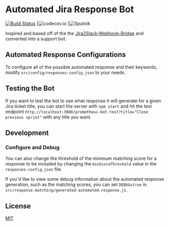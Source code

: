 # Automated Jira Response Bot

[![Build Status](https://travis-ci.org/SxMShaDoW/jira2slack-webhook-bridge.svg?branch=master)](https://travis-ci.org/SxMShaDoW/jira2slack-webhook-bridge) [![codecov.io](tbd) [![Sputnik](tbd)

Inspired and based off of the the [Jira2Slack-Webhook-Bridge](https://github.com/sebflipper/jira2slack-webhook-bridge) and converted into a support bot.

## Automated Response Configurations

To configure all of the possible automated response and their keywords, modify `src/config/responses-config.json` to your needs.

## Testing the Bot
If you want to test the bot to see what response it will generate for a given Jira ticket title, you can start the server with `npm start` and hit
the test endpoint `http://localhost:3000/prometheus-bot-test?title="Close previous sprint"` with any title you want.

## Development 
### Configure and Debug
You can also change the threshold of the minimum matching score for a response to be included by changing the `minScoreThreshold` value in the `responses-config.json` file.

If you'd like to view some debug information about the automated response generation, such as the matching scores, you can set `DEBUG=true` in `src/response-matching/generated-automated-response.js`.


## License
[MIT](https://github.com/SxMShaDoW/jira2slack-webhook-bridge/blob/master/LICENSE)
